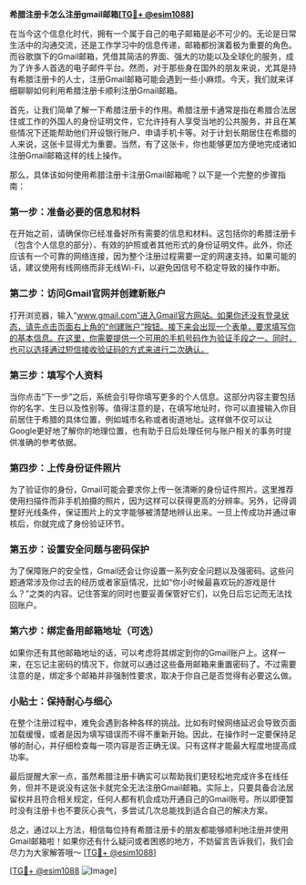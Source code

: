 **希腊注册卡怎么注册gmail邮箱[[TG💪+ @esim1088](https://t.me/s/esim1088)]**

在当今这个信息化时代，拥有一个属于自己的电子邮箱是必不可少的。无论是日常生活中的沟通交流，还是工作学习中的信息传递，邮箱都扮演着极为重要的角色。而谷歌旗下的Gmail邮箱，凭借其简洁的界面、强大的功能以及全球化的服务，成为了许多人首选的电子邮件平台。然而，对于那些身在国外的朋友来说，尤其是持有希腊注册卡的人士，注册Gmail邮箱可能会遇到一些小麻烦。今天，我们就来详细聊聊如何利用希腊注册卡顺利注册Gmail邮箱。

首先，让我们简单了解一下希腊注册卡的作用。希腊注册卡通常是指在希腊合法居住或工作的外国人的身份证明文件，它允许持有人享受当地的公共服务，并且在某些情况下还能帮助他们开设银行账户、申请手机卡等。对于计划长期居住在希腊的人来说，这张卡显得尤为重要。当然，有了这张卡，你也能够更加方便地完成诸如注册Gmail邮箱这样的线上操作。

那么，具体该如何使用希腊注册卡注册Gmail邮箱呢？以下是一个完整的步骤指南：

### 第一步：准备必要的信息和材料

在开始之前，请确保你已经准备好所有需要的信息和材料。这包括你的希腊注册卡（包含个人信息的部分）、有效的护照或者其他形式的身份证明文件。此外，你还应该有一个可靠的网络连接，因为整个注册过程需要一定的网速支持。如果可能的话，建议使用有线网络而非无线Wi-Fi，以避免因信号不稳定导致的操作中断。

### 第二步：访问Gmail官网并创建新账户

打开浏览器，输入“www.gmail.com”进入Gmail官方网站。如果你还没有登录状态，请先点击页面右上角的“创建账户”按钮。接下来会出现一个表单，要求填写你的基本信息。在这里，你需要提供一个可用的手机号码作为验证手段之一。同时，也可以选择通过短信接收验证码的方式来进行二次确认。

### 第三步：填写个人资料

当你点击“下一步”之后，系统会引导你填写更多的个人信息。这部分内容主要包括你的名字、生日以及性别等。值得注意的是，在填写地址时，你可以直接输入你目前居住于希腊的具体位置，例如城市名称或者街道地址。这样做不仅可以让Google更好地了解你的地理位置，也有助于日后处理任何与账户相关的事务时提供准确的参考依据。

### 第四步：上传身份证件照片

为了验证你的身份，Gmail可能会要求你上传一张清晰的身份证件照片。这里推荐使用扫描件而非手机拍摄的照片，因为这样可以获得更高的分辨率。另外，记得调整好光线条件，保证图片上的文字能够被清楚地辨认出来。一旦上传成功并通过审核后，你就完成了身份验证环节。

### 第五步：设置安全问题与密码保护

为了保障账户的安全性，Gmail还会让你设置一系列安全问题以及强密码。这些问题通常涉及你过去的经历或者家庭情况，比如“你小时候最喜欢玩的游戏是什么？”之类的内容。记住答案的同时也要妥善保管好它们，以免日后忘记而无法找回账户。

### 第六步：绑定备用邮箱地址（可选）

如果你还有其他邮箱地址的话，可以考虑将其绑定到你的Gmail账户上。这样一来，在忘记主密码的情况下，你就可以通过这些备用邮箱来重置密码了。不过需要注意的是，绑定多个邮箱并非强制性要求，取决于你自己是否觉得有必要这么做。

### 小贴士：保持耐心与细心

在整个注册过程中，难免会遇到各种各样的挑战。比如有时候网络延迟会导致页面加载缓慢，或者是因为填写错误而不得不重新开始。因此，在操作时一定要保持足够的耐心，并仔细检查每一项内容是否正确无误。只有这样才能最大程度地提高成功率。

最后提醒大家一点，虽然希腊注册卡确实可以帮助我们更轻松地完成许多在线任务，但并不是说没有这张卡就完全无法注册Gmail邮箱。实际上，只要具备合法居留权并且符合相关规定，任何人都有机会成功开通自己的Gmail账号。所以即便暂时没有注册卡也不要灰心丧气，多尝试几次总能找到适合自己的解决方案。

总之，通过以上方法，相信每位持有希腊注册卡的朋友都能够顺利地注册并使用Gmail邮箱啦！如果你还有什么疑问或者困惑的地方，不妨留言告诉我们，我们会尽力为大家解答哦～ [[TG💪+ @esim1088](https://t.me/s/esim1088)]

[[TG💪+ @esim1088](https://t.me/s/esim1088) ![Image](https://i.postimg.cc/4NQfJmqS/Snipaste-2025-05-13-00-14-12.png)]